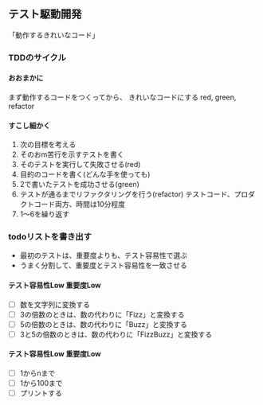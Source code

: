 ## テスト駆動開発
「動作するきれいなコード」

### TDDのサイクル
#### おおまかに
まず動作するコードをつくってから、 きれいなコードにする
red, green, refactor

#### すこし細かく
 1. 次の目標を考える
 2. そのおm苦行を示すテストを書く
 3. そのテストを実行して失敗させる(red)
 4. 目的のコードを書く(どんな手を使っても)
 5. 2で書いたテストを成功させる(green)
 6. テストが通るまでリファクタリングを行う(refactor) テストコード、プロダクトコード両方、時間は10分程度
 7. 1～6を繰り返す

### todoリストを書き出す
- 最初のテストは、重要度よりも、テスト容易性で選ぶ
- うまく分割して、重要度とテスト容易性を一致させる

#### テスト容易性Low 重要度Low
- [ ] 数を文字列に変換する
- [ ] 3の倍数のときは、数の代わりに「Fizz」と変換する
- [ ] 5の倍数のときは、数の代わりに「Buzz」と変換する
- [ ] 3と5の倍数のときは、数の代わりに「FizzBuzz」と変換する

#### テスト容易性Low 重要度Low
- [ ] 1からnまで  
- [ ] 1から100まで
- [ ] プリントする  
